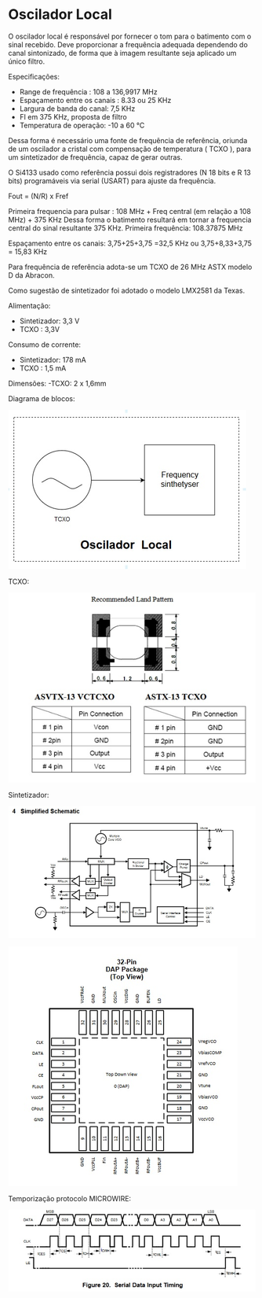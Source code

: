 # Oscilador Local

O oscilador local é responsável por fornecer o tom para o batimento com o sinal recebido. Deve proporcionar a frequência adequada dependendo do canal sintonizado, de forma que à imagem resultante seja aplicado um único filtro. 

Especificações:
  - Range de frequência : 108 a 136,9917 MHz
  - Espaçamento entre os canais : 8.33 ou 25 KHz
  - Largura de banda do canal: 7,5 KHz
  - FI em 375 KHz, proposta de filtro
  - Temperatura de operação: -10 a 60 °C

Dessa forma é necessário uma fonte de frequência de referência, oriunda de um oscilador a cristal com compensação de temperatura ( TCXO ), para um sintetizador de frequência, capaz de gerar outras.

O Si4133 usado como referência possui dois registradores (N 18 bits e R 13 bits) programáveis via serial (USART) para ajuste da frequência.

Fout = (N/R) x Fref

Primeira frequencia para pulsar : 108 MHz + Freq central (em relação a 108 MHz) + 375 KHz
Dessa forma o batimento resultará em tornar a frequencia central do sinal resultante 375 KHz.
Primeira frequência: 108.37875 MHz

Espaçamento entre os canais: 3,75+25+3,75 =32,5 KHz  ou 3,75+8,33+3,75 = 15,83 KHz

Para frequência de referência adota-se um TCXO de 26 MHz ASTX modelo D da Abracon.

Como sugestão de sintetizador foi adotado o modelo LMX2581 da Texas.

Alimentação:
 - Sintetizador: 3,3 V
 - TCXO : 3,3V 

Consumo de corrente:
 - Sintetizador: 178 mA
 - TCXO : 1,5 mA
 
Dimensões:
 -TCXO: 2 x 1,6mm

Diagrama de blocos:

![](oscilador.jpg)

TCXO:

![](tcxo.jpg)

Sintetizador:

![](sinteti.jpg)

![](pin_sint.jpg)

Temporização protocolo MICROWIRE:

![](timing.jpg)










